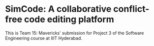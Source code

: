 # SimCode: A collaborative conflict-free code editing platform

This is Team 15: Mavericks' submission for Project 3 of the Software Engineering course at IIIT Hyderabad.
